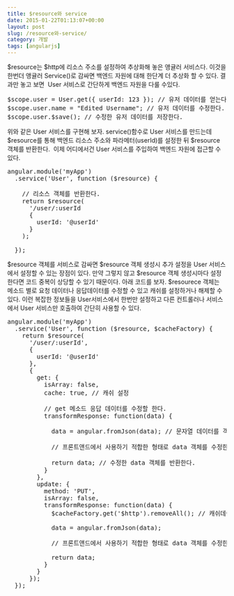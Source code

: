 ```yaml
---
title: $resource와 service
date: 2015-01-22T01:13:07+00:00
layout: post
slug: /resource와-service/
category: 개발
tags: [angularjs]
---
```


$resource는 $http에 리소스 주소를 설정하여 추상화해 놓은 앵귤러 서비스다. 이것을 한번더 앵귤러 Service()로 감싸면 백엔드 자원에 대해 한단계 더 추상화 할 수 있다. 결과만 놓고 보면  User 서비스로 간단하게 백엔드 자원을 다룰 수있다.

<pre class="lang:js decode:true">$scope.user = User.get({ userId: 123 }); // 유저 데이터를 얻는다.
$scope.user.name = "Edited Username"; // 유저 데이터를 수정한다.
$scope.user.$save(); // 수정한 유저 데이터를 저장한다.</pre>

위와 같은 User 서비스를 구현해 보자. service()함수로 User 서비스를 만드는데 $resource를 통해 백엔드 리소스 주소와 파라메터(userId)를 설정한 뒤 $resource 객체를 반환한다.  이제 어디에서건 User 서비스를 주입하여 백엔드 자원에 접근할 수 있다.

<pre class="lang:js decode:true">angular.module('myApp')
  .service('User', function ($resource) {

    // 리소스 객체를 반환한다.
    return $resource(
      '/user/:userId
      {
        userId: '@userId'
      }
    );

  });</pre>

$resource 객체를 서비스로 감싸면 $resource 객체 생성시 추가 설정을 User 서비스에서 설정할 수 있는 장점이 있다. 만약 그렇지 않고 $resource 객체 생성시마다 설정한다면 코드 중복이 상당할 수 있기 때문이다. 아래 코드를 보자. $resourece 객체는 메소드 별로 요청 데이터나 응답데이터를 수정할 수 있고 캐쉬를 설정하거나 해제할 수 있다. 이런 복잡한 정보들을 User서비스에서 한번만 설정하고 다른 컨트롤러나 서비스에서 User 서비스만 호출하여 간단히 사용할 수 있다.

<pre class="lang:js decode:true ">angular.module('myApp')
  .service('User', function ($resource, $cacheFactory) {
    return $resource(
      '/user/:userId',
      {
        userId: '@userId'
      },
      {
        get: {
          isArray: false,
          cache: true, // 캐쉬 설정

          // get 메소드 응답 데이터를 수정할 한다.
          transformResponse: function(data) {

            data = angular.fromJson(data); // 문자열 데이터를 객체화 한다.

            // 프론트앤드에서 사용하기 적합한 형태로 data 객체를 수정한다.

            return data; // 수정한 data 객체를 반환한다.
          }
        },
        update: {
          method: 'PUT',
          isArray: false,
          transformResponse: function(data) {
            $cacheFactory.get('$http').removeAll(); // 캐쉬데이터를 삭제한다.

            data = angular.fromJson(data);

            // 프론트앤드에서 사용하기 적합한 형태로 data 객체를 수정한다.

            return data;
          }
        }
      });
  });</pre>

&nbsp;
